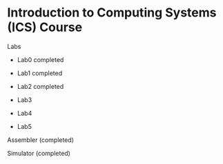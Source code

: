# Introduction to Computing Systems (ICS) Course

Labs

- Lab0 completed

- Lab1 completed

- Lab2 completed

- Lab3

- Lab4

- Lab5

Assembler (completed)

Simulator (completed)
